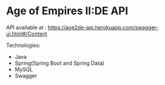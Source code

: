 # Age of Empires II:DE API

API available at : https://aoe2de-api.herokuapp.com/swagger-ui.html#/Content

Technologies:
* Java
* Spring(Spring Boot and Spring Data)
* MySQL
* Swagger
